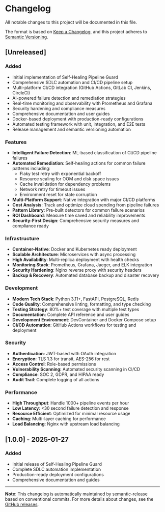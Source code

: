 # Changelog

All notable changes to this project will be documented in this file.

The format is based on [Keep a Changelog](https://keepachangelog.com/en/1.0.0/),
and this project adheres to [Semantic Versioning](https://semver.org/spec/v2.0.0.html).

## [Unreleased]

### Added
- Initial implementation of Self-Healing Pipeline Guard
- Comprehensive SDLC automation and CI/CD pipeline setup
- Multi-platform CI/CD integration (GitHub Actions, GitLab CI, Jenkins, CircleCI)
- AI-powered failure detection and remediation strategies
- Real-time monitoring and observability with Prometheus and Grafana
- Security hardening and compliance measures
- Comprehensive documentation and user guides
- Docker-based deployment with production-ready configurations
- Automated testing framework with unit, integration, and E2E tests
- Release management and semantic versioning automation

### Features
- **Intelligent Failure Detection**: ML-based classification of CI/CD pipeline failures
- **Automated Remediation**: Self-healing actions for common failure patterns including:
  - Flaky test retry with exponential backoff
  - Resource scaling for OOM and disk space issues
  - Cache invalidation for dependency problems
  - Network retry for timeout issues
  - Environment reset for state corruption
- **Multi-Platform Support**: Native integration with major CI/CD platforms
- **Cost Analysis**: Track and optimize cloud spending from pipeline failures
- **Pattern Library**: Pre-built detectors for common failure scenarios
- **ROI Dashboard**: Measure time saved and reliability improvements
- **Security-First Design**: Comprehensive security measures and compliance ready

### Infrastructure
- **Container-Native**: Docker and Kubernetes ready deployment
- **Scalable Architecture**: Microservices with async processing
- **High Availability**: Multi-replica deployment with health checks
- **Monitoring Stack**: Prometheus, Grafana, Jaeger, and ELK integration
- **Security Hardening**: Nginx reverse proxy with security headers
- **Backup & Recovery**: Automated database backup and disaster recovery

### Development
- **Modern Tech Stack**: Python 3.11+, FastAPI, PostgreSQL, Redis
- **Code Quality**: Comprehensive linting, formatting, and type checking
- **Testing Strategy**: 80%+ test coverage with multiple test types
- **Documentation**: Complete API reference and user guides
- **Development Environment**: DevContainer and Docker Compose setup
- **CI/CD Automation**: GitHub Actions workflows for testing and deployment

### Security
- **Authentication**: JWT-based with OAuth integration
- **Encryption**: TLS 1.3 for transit, AES-256 for rest
- **Access Control**: Role-based permissions
- **Vulnerability Scanning**: Automated security scanning in CI/CD
- **Compliance**: SOC 2, GDPR, and HIPAA ready
- **Audit Trail**: Complete logging of all actions

### Performance
- **High Throughput**: Handle 1000+ pipeline events per hour
- **Low Latency**: <30 second failure detection and response
- **Resource Efficient**: Optimized for minimal resource usage
- **Caching**: Multi-layer caching for performance
- **Load Balancing**: Nginx with upstream load balancing

## [1.0.0] - 2025-01-27

### Added
- Initial release of Self-Healing Pipeline Guard
- Complete SDLC automation implementation
- Production-ready deployment configurations
- Comprehensive documentation and guides

---

**Note**: This changelog is automatically maintained by semantic-release based on conventional commits. For more details about changes, see the [GitHub releases](https://github.com/terragon-labs/self-healing-pipeline-guard/releases).